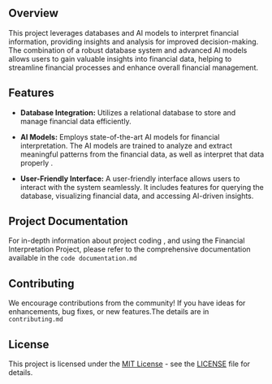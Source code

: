 ## Overview

This project leverages databases and AI models to interpret financial information, providing insights and analysis for improved decision-making. The combination of a robust database system and advanced AI models allows users to gain valuable insights into financial data, helping to streamline financial processes and enhance overall financial management.

## Features

- **Database Integration:** Utilizes a relational database to store and manage financial data efficiently.

- **AI Models:** Employs state-of-the-art AI models for financial interpretation. The AI models are trained to analyze and extract meaningful patterns from the financial data, as well as interpret that data properly .

- **User-Friendly Interface:** A user-friendly interface allows users to interact with the system seamlessly. It includes features for querying the database, visualizing financial data, and accessing AI-driven insights.

## Project Documentation

For in-depth information about project coding , and using the Financial Interpretation Project, please refer to the comprehensive documentation available in the `code documentation.md`

## Contributing

We encourage contributions from the community! If you have ideas for enhancements, bug fixes, or new features.The details are in  `contributing.md`

## License

This project is licensed under the [MIT License](LICENSE) - see the [LICENSE](LICENSE) file for details.

